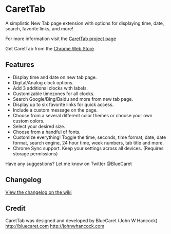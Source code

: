 # CaretTab
A simplistic New Tab page extension with options for displaying time, date, search, favorite links, and more!

For more information visit the [CaretTab project page](http://bluecaret.com/project/carettab)

Get CaretTab from the [Chrome Web Store](https://chrome.google.com/webstore/detail/carettab-new-tab-page/cojpndognjdcakkimaloeealehpkljna?hl=en-US)

## Features
- Display time and date on new tab page.
- Digital/Analog clock options.
- Add 3 additional clocks with labels.
- Customizable timezones for all clocks.
- Search Google/Bing/Baidu and more from new tab page.
- Display up to six favorite links for quick access.
- Include a custom message on the page.
- Choose from a several different color themes or choose your own custom colors.
- Select your desired size.
- Choose from a handful of fonts.
- Customize everything! Toggle the time, seconds, time format, date, date format, search engine, 24 hour time, week numbers, tab title and more.
- Chrome Sync support. Keep your settings across all devices. (Requires storage permissions)

Have any suggestions? Let me know on Twitter @BlueCaret

## Changelog

[View the changelog on the wiki](https://github.com/bluecaret/carettab/wiki/Changelog)

## Credit
CaretTab was designed and developed by BlueCaret (John W Hancock)
http://bluecaret.com
http://johnwhancock.com
